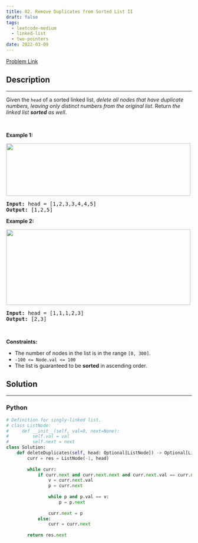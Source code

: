 ```yaml
---
title: 82. Remove Duplicates from Sorted List II
draft: false
tags: 
  - leetcode-medium
  - linked-list
  - two-pointers
date: 2022-03-09
---
```


[Problem Link](https://leetcode.com/problems/remove-duplicates-from-sorted-list-ii/)

## Description

---
<p>Given the <code>head</code> of a sorted linked list, <em>delete all nodes that have duplicate numbers, leaving only distinct numbers from the original list</em>. Return <em>the linked list <strong>sorted</strong> as well</em>.</p>

<p>&nbsp;</p>
<p><strong class="example">Example 1:</strong></p>
<img alt="" src="https://assets.leetcode.com/uploads/2021/01/04/linkedlist1.jpg" style="width: 500px; height: 142px;" />
<pre>
<strong>Input:</strong> head = [1,2,3,3,4,4,5]
<strong>Output:</strong> [1,2,5]
</pre>

<p><strong class="example">Example 2:</strong></p>
<img alt="" src="https://assets.leetcode.com/uploads/2021/01/04/linkedlist2.jpg" style="width: 500px; height: 205px;" />
<pre>
<strong>Input:</strong> head = [1,1,1,2,3]
<strong>Output:</strong> [2,3]
</pre>

<p>&nbsp;</p>
<p><strong>Constraints:</strong></p>

<ul>
	<li>The number of nodes in the list is in the range <code>[0, 300]</code>.</li>
	<li><code>-100 &lt;= Node.val &lt;= 100</code></li>
	<li>The list is guaranteed to be <strong>sorted</strong> in ascending order.</li>
</ul>


## Solution

---
### Python
``` py title='remove-duplicates-from-sorted-list-ii'
# Definition for singly-linked list.
# class ListNode:
#     def __init__(self, val=0, next=None):
#         self.val = val
#         self.next = next
class Solution:
    def deleteDuplicates(self, head: Optional[ListNode]) -> Optional[ListNode]:
        curr = res = ListNode(-1, head)
        
        while curr:
            if curr.next and curr.next.next and curr.next.val == curr.next.next.val:
                v = curr.next.val
                p = curr.next
                
                while p and p.val == v:
                    p = p.next
                
                curr.next = p
            else:
                curr = curr.next
        
        return res.next
```

